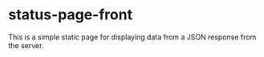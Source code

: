 # status-page-front

This is a simple static page for displaying data from a JSON response from the server.
